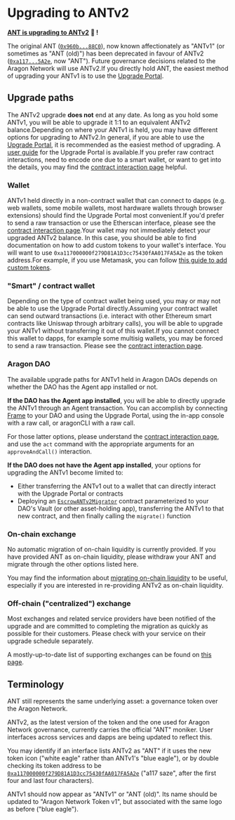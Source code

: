 # Upgrading to ANTv2

[**ANT is upgrading to ANTv2**](https://aragon.org/blog/antv2) **🦅 !**

The original ANT ([`0x960b...88C0`](https://etherscan.io/address/0x960b236A07cf122663c4303350609A66A7B288C0)), now known affectionately as "ANTv1" (or sometimes as "ANT (old)") has been deprecated in favour of ANTv2 ([`0xa117...5A2e`](https://etherscan.io/address/0xa117000000f279d81a1d3cc75430faa017fa5a2e), now "ANT"). Future governance decisions related to the Aragon Network will use ANTv2.If you directly hold ANT, the easiest method of upgrading your ANTv1 is to use the [Upgrade Portal](https://upgrade.aragon.org/).

## Upgrade paths <a href="#upgrade-paths" id="upgrade-paths"></a>

The ANTv2 upgrade **does not** end at any date. As long as you hold some ANTv1, you will be able to upgrade it 1:1 to an equivalent ANTv2 balance.Depending on where your ANTv1 is held, you may have different options for upgrading to ANTv2.In general, if you are able to use the [Upgrade Portal](https://upgrade.aragon.org/), it is recommended as the easiest method of upgrading. A [user guide](upgrade-portal.md) for the Upgrade Portal is available.If you prefer raw contract interactions, need to encode one due to a smart wallet, or want to get into the details, you may find the [contract interaction page](https://app.gitbook.com/o/3h8kxj8geKVXgyMnGbYT/s/KZrhW99FwNQWgN8blW2M/the-token-ant/antv1/upgrade/upgrade-contract-interaction) helpful.

### Wallet <a href="#wallet" id="wallet"></a>

ANTv1 held directly in a non-contract wallet that can connect to dapps (e.g. web wallets, some mobile wallets, most hardware wallets through browser extensions) should find the Upgrade Portal most convenient.If you'd prefer to send a raw transaction or use the Etherscan interface, please see the [contract interaction page](https://app.gitbook.com/o/3h8kxj8geKVXgyMnGbYT/s/KZrhW99FwNQWgN8blW2M/the-token-ant/antv1/upgrade/upgrade-contract-interaction).Your wallet may not immediately detect your upgraded ANTv2 balance. In this case, you should be able to find documentation on how to add custom tokens to your wallet's interface. You will want to use `0xa117000000f279D81A1D3cc75430fAA017FA5A2e` as the token address.For example, if you use Metamask, you can follow [this guide to add custom tokens](https://metamask.zendesk.com/hc/en-us/articles/360015489031-How-to-View-See-Your-Tokens-in-Metamask).

### "Smart" / contract wallet <a href="#smart-contract-wallet" id="smart-contract-wallet"></a>

Depending on the type of contract wallet being used, you may or may not be able to use the Upgrade Portal directly.Assuming your contract wallet can send outward transactions (i.e. interact with other Ethereum smart contracts like Uniswap through arbitrary calls), you will be able to upgrade your ANTv1 without transferring it out of this wallet.If you cannot connect this wallet to dapps, for example some multisig wallets, you may be forced to send a raw transaction. Please see the [contract interaction page](https://app.gitbook.com/o/3h8kxj8geKVXgyMnGbYT/s/KZrhW99FwNQWgN8blW2M/the-token-ant/antv1/upgrade/upgrade-contract-interaction).

### Aragon DAO <a href="#aragon-dao" id="aragon-dao"></a>

The available upgrade paths for ANTv1 held in Aragon DAOs depends on whether the DAO has the Agent app installed or not.

**If the DAO has the Agent app installed**, you will be able to directly upgrade the ANTv1 through an Agent transaction. You can accomplish by connecting [Frame](http://frame.sh/) to your DAO and using the Upgrade Portal, using the in-app console with a raw call, or aragonCLI with a raw call.

For those latter options, please understand the [contract interaction page](broken-reference), and use the `act` command with the appropriate arguments for an `approveAndCall()` interaction.

**If the DAO does not have the Agent app installed**, your options for upgrading the ANTv1 become limited to:

* Either transferring the ANTv1 out to a wallet that can directly interact with the Upgrade Portal or contracts
* Deploying an [`EscrowANTv2Migrator`](https://github.com/aragon/aragon-network-token/blob/master/packages/v2/contracts/EscrowANTv2Migrator.sol) contract parameterized to your DAO's Vault (or other asset-holding app), transferring the ANTv1 to that new contract, and then finally calling the `migrate()` function

### On-chain exchange

No automatic migration of on-chain liquidity is currently provided. If you have provided ANT as on-chain liquidity, please withdraw your ANT and migrate through the other options listed here.

You may find the information about [migrating on-chain liquidity](broken-reference) to be useful, especially if you are interested in re-providing ANTv2 as on-chain liquidity.

### Off-chain ("centralized") exchange

Most exchanges and related service providers have been notified of the upgrade and are committed to completing the migration as quickly as possible for their customers. Please check with your service on their upgrade schedule separately.

A mostly-up-to-date list of supporting exchanges can be found on [this page](https://aragon.org/token/exchanges).

## Terminology

ANT still represents the same underlying asset: a governance token over the Aragon Network.

ANTv2, as the latest version of the token and the one used for Aragon Network governance, currently carries the official "ANT" moniker. User interfaces across services and dapps are being updated to reflect this.

You may identify if an interface lists ANTv2 as "ANT" if it uses the new token icon ("white eagle" rather than ANTv1's "blue eagle"), or by double checking its token address to be [`0xa117000000f279D81A1D3cc75430fAA017FA5A2e`](https://etherscan.io/address/0xa117000000f279d81a1d3cc75430faa017fa5a2e) ("a117 saze", after the first four and last four characters).

ANTv1 should now appear as "ANTv1" or "ANT (old)". Its name should be updated to "Aragon Network Token v1", but associated with the same logo as before ("blue eagle").

